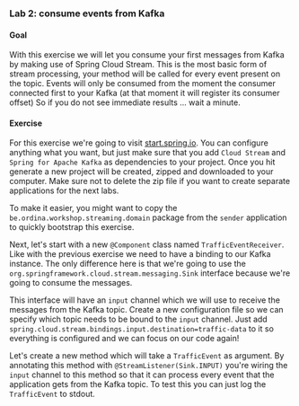 ### Lab 2: consume events from Kafka
#### Goal
With this exercise we will let you consume your first messages from Kafka by making use of Spring Cloud Stream.
This is the most basic form of stream processing, your method will be called for every event present on the topic.
Events will only be consumed from the moment the consumer connected first to your Kafka (at that moment it will register its consumer offset)
So if you do not see immediate results ... wait a minute.

#### Exercise

For this exercise we're going to visit <a href="start.spring.io" target="_blank">start.spring.io</a>.
You can configure anything what you want, but just make sure that you add `Cloud Stream` and `Spring for Apache Kafka` as dependencies to your project.
Once you hit generate a new project will be created, zipped and downloaded to your computer.
Make sure not to delete the zip file if you want to create separate applications for the next labs.

To make it easier, you might want to copy the `be.ordina.workshop.streaming.domain` package from the `sender` application to quickly bootstrap this exercise.

Next, let's start with a new `@Component` class named `TrafficEventReceiver`.
Like with the previous exercise we need to have a binding to our Kafka instance.
The only difference here is that we're going to use the `org.springframework.cloud.stream.messaging.Sink` interface because we're going to consume the messages.

This interface will have an `input` channel which we will use to receive the messages from the Kafka topic.
Create a new configuration file so we can specify which topic needs to be bound to the `input` channel.
Just add `spring.cloud.stream.bindings.input.destination=traffic-data` to it so everything is configured and we can focus on our code again!

Let's create a new method which will take a `TrafficEvent` as argument.
By annotating this method with `@StreamListener(Sink.INPUT)` you're wiring the `input` channel to this method so that it can process every event that the application gets from the Kafka topic.
To test this you can just log the `TrafficEvent` to stdout.
